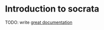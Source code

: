 # Introduction to socrata

TODO: write [great documentation](http://jacobian.org/writing/what-to-write/)
